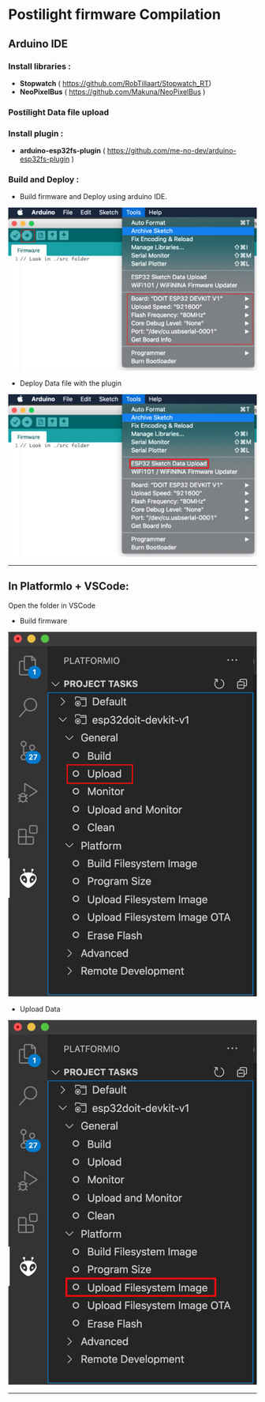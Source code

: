 

# Postilight firmware Compilation 

## Arduino IDE

### Install libraries : 

- **Stopwatch** ( https://github.com/RobTillaart/Stopwatch_RT) 
- **NeoPixelBus** ( https://github.com/Makuna/NeoPixelBus ) 

### Postilight Data file upload

### Install plugin  : 

- **arduino-esp32fs-plugin** ( https://github.com/me-no-dev/arduino-esp32fs-plugin )

### Build and Deploy  : 

- Build firmware and Deploy using arduino IDE.

![pio build](./Images/arduino_build.png)

- Deploy Data file with the plugin

![pio build](./Images/arduino_data.png)

---

## In PlatformIo + VSCode: 

Open the folder in VSCode 

- Build firmware 

![pio build](./Images/pio_build.png)

- Upload Data 

![pio build](./Images/pio_data.png)

---